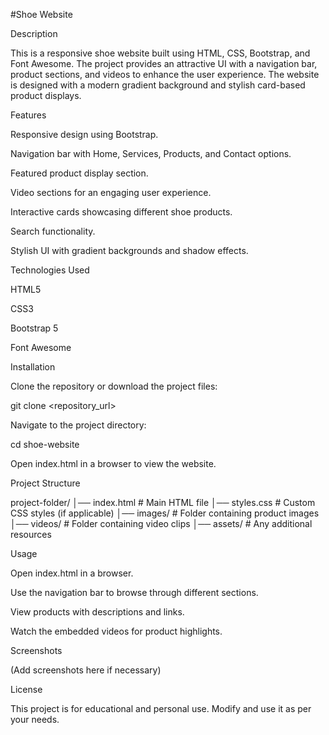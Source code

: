 #Shoe Website

Description

This is a responsive shoe website built using HTML, CSS, Bootstrap, and Font Awesome. The project provides an attractive UI with a navigation bar, product sections, and videos to enhance the user experience. The website is designed with a modern gradient background and stylish card-based product displays.

Features

Responsive design using Bootstrap.

Navigation bar with Home, Services, Products, and Contact options.

Featured product display section.

Video sections for an engaging user experience.

Interactive cards showcasing different shoe products.

Search functionality.

Stylish UI with gradient backgrounds and shadow effects.

Technologies Used

HTML5

CSS3

Bootstrap 5

Font Awesome

Installation

Clone the repository or download the project files:

git clone <repository_url>

Navigate to the project directory:

cd shoe-website

Open index.html in a browser to view the website.

Project Structure

project-folder/
│── index.html  # Main HTML file
│── styles.css  # Custom CSS styles (if applicable)
│── images/     # Folder containing product images
│── videos/     # Folder containing video clips
│── assets/     # Any additional resources

Usage

Open index.html in a browser.

Use the navigation bar to browse through different sections.

View products with descriptions and links.

Watch the embedded videos for product highlights.

Screenshots

(Add screenshots here if necessary)

License

This project is for educational and personal use. Modify and use it as per your needs.
